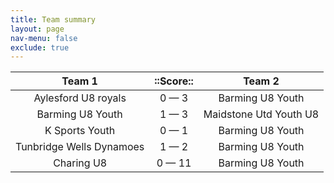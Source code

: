 ```yaml
---
title: Team summary
layout: page
nav-menu: false
exclude: true
---
```




|          Team 1          |  ::Score::   |         Team 2         |
|:------------------------:|:------------:|:----------------------:|
|   Aylesford U8 royals    | 0 &mdash; 3  |    Barming U8 Youth    |
|     Barming U8 Youth     | 1 &mdash; 3  | Maidstone Utd Youth U8 |
|      K Sports Youth      | 0 &mdash; 1  |    Barming U8 Youth    |
| Tunbridge Wells Dynamoes | 1 &mdash; 2  |    Barming U8 Youth    |
|        Charing U8        | 0 &mdash; 11 |    Barming U8 Youth    |

 <br /><br /><br />